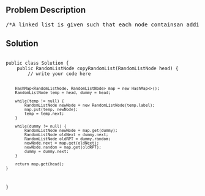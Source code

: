<!--
<style>
  body { font-family: Arial, sans-serif; }
  .container { max-width: 100%; margin: 0 auto; padding: 10px; }
  .comment-block { max-width: 30%; background-color: #f9f9f9; padding: 10px; border-left: 5px solid #ccc; overflow-wrap: break-word; white-space: pre-wrap; }
  .code-block { background-color: #f4f4f4; padding: 10px; border: 1px solid #ddd; overflow-wrap: break-word; white-space: pre-wrap; }
</style>
-->

<div class='container'>
<h2>Problem Description</h2>
<div class='comment-block'>
<pre>
/*A linked list is given such that each node containsan additional random pointer which could point to any node in the list or null.Return a deep copy of the list.*//** * Definition for singly-linked list with a random pointer. * class RandomListNode { *     int label; *     RandomListNode next, random; *     RandomListNode(int x) { this.label = x; } * }; */    /**     * @param head: The head of linked list with a random pointer.     * @return: A new head of a deep copy of the list.     */</pre>
</div>

<h2>Solution</h2>
<div class='code-block'>
<pre><code class='language-java'>
public class Solution {
    public RandomListNode copyRandomList(RandomListNode head) {
        // write your code here
        
        HashMap<RandomListNode, RandomListNode> map = new HashMap<>();
        RandomListNode temp = head, dummy = head;
        
        while(temp != null) {
            RandomListNode newNode = new RandomListNode(temp.label);
            map.put(temp, newNode);
            temp = temp.next;
        }
        
        while(dummy != null) {
            RandomListNode newNode = map.get(dummy);
            RandomListNode oldNext = dummy.next;
            RandomListNode oldRPT = dummy.random;
            newNode.next = map.get(oldNext);
            newNode.random = map.get(oldRPT);
            dummy = dummy.next;
        }
        
        return map.get(head);
    }
}

</code></pre>
</div>
</div>
